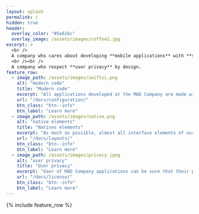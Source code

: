 ```yaml
---
layout: splash
permalink: /
hidden: true
header:
  overlay_color: "#5e616c"
  overlay_image: /assets/images/coffee2.jpg
excerpt: >
  <br />
  A company who cares about developing **mobile applications** with **smart**, **tested** and **modern** code, using the **latest frameworks** and **native elements** as much as possible.
  <br /><br />
  A company who respect **user privacy** by design.
feature_row:
  - image_path: /assets/images/swiftui.png
    alt: "modern code"
    title: "Modern code"
    excerpt: "All applications developed at the MAD Company are made with a modern, smart and tested code."
    url: "/docs/configuration/"
    btn_class: "btn--info"
    btn_label: "Learn more"
  - image_path: /assets/images/native.png
    alt: "native elements"
    title: "Natives elements"
    excerpt: "As much as possible, almost all interface elements of our applications are natives (no custom, no hybrides, no UX freestyle)."
    url: "/docs/layouts/"
    btn_class: "btn--info"
    btn_label: "Learn more"
  - image_path: /assets/images/privacy.jpeg
    alt: "user privacy"
    title: "User privacy"
    excerpt: "User of MAD Company applications can be sure that their privacies are respected by design."
    url: "/docs/license/"
    btn_class: "btn--info"
    btn_label: "Learn more"      
---
```


{% include feature_row %}

<!-- actions:
    - label: "<i class='fas fa-download'></i> Install now"
      url: "/docs/quick-start-guide/" -->
